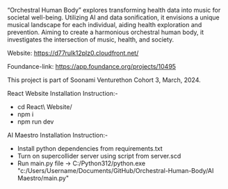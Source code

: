 “Orchestral Human Body” explores transforming health data into music for societal well-being. Utilizing AI and data sonification, it envisions a unique musical landscape for each individual, aiding health exploration and prevention. Aiming to create a harmonious orchestral human body, it investigates the intersection of music, health, and society.

Website: https://d77rulk12plz0.cloudfront.net/

Foundance-link: https://app.foundance.org/projects/10495

This project is part of Soonami Venturethon Cohort 3, March, 2024.

React Website Installation Instruction:-

- cd React\ Website/
- npm i
- npm run dev

AI Maestro Installation Instruction:-

- Install python dependencies from requirements.txt
- Turn on supercollider server using script from server.scd
- Run main.py file -> C:/Python312/python.exe "c:/Users/Username/Documents/GitHub/Orchestral-Human-Body/AI Maestro/main.py"
